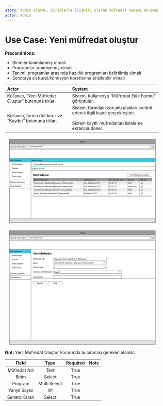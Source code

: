 ```yaml
---
story: Admin olarak, birimlerle ilişkili olarak müfredat tanımı eklemek istiyorum
actor: Admin
---
```


Use Case: Yeni müfredat oluştur
============

**Preconditions:**

- Birimler tanımlanmış olmalı
- Programlar tanımlanmış olmalı
- Tanımlı programlar arasında hazırlık programları belirtilmiş olmalı
- Senotaya ait kurul/komisyon kararlarına erişilebilir olmalı

| Actor        | System       |
| :----------- |:-------------|
| Kullanıcı, “Yeni Müfredat Oluştur” butonuna tıklar.| Sistem, kullanıcıya “Müfredat Ekle Formu” görüntüler.|
| Kullanıcı, formu doldurur ve “Kaydet” butonuna tıklar.| Sistem, formdaki zorunlu alanları kontrol ederek ilgili kaydı gerçekleştirir. <br><br> Sistem kayıtlı müfredatları listeleme ekranına döner.|


![alt text](assets/mockups/mufredat/1.png)

![alt text](assets/mockups/mufredat/2.png)

**Not:** Yeni Müfredat Oluştur Formunda bulunması gereken alanlar:

| Field | Type | Required | Note |
| :---: | :---: | :---: | :---: |
| Müfredat Adı | Text | True | |
| Birim | Select | True | |
| Program | Multi Select | True | |
| Yarıyıl Sayısı | Int | True | |
| Senato Kararı | Select | True | |